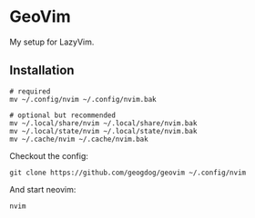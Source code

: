# GeoVim

My setup for LazyVim.

## Installation

<!-- TODO: Add homebrew packages required for plugin installs -->

```
# required
mv ~/.config/nvim ~/.config/nvim.bak

# optional but recommended
mv ~/.local/share/nvim ~/.local/share/nvim.bak
mv ~/.local/state/nvim ~/.local/state/nvim.bak
mv ~/.cache/nvim ~/.cache/nvim.bak
```
Checkout the config:
```
git clone https://github.com/geogdog/geovim ~/.config/nvim
```

And start neovim:
```
nvim
```
